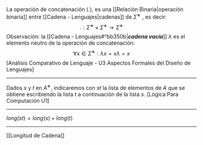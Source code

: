 La operación de concatenación ($.$), es una [[Relación Binaria|operación binaria]] entre [[Cadena - Lenguajes|cadenas]] de $Σ^∗$ , es decir:  
$$. : Σ^∗ × Σ^∗ → Σ^∗  $$
Observación: la [[Cadena - Lenguajes#^bb350b|***cadena vacı́a***]] $λ$ es el elemento neutro de la operación de concatenación:  
$$∀x ∈ Σ^∗: λx = xλ = x$$
[Análisis Comparativo de Lenguaje - U3 Aspectos Formales del Diseño de Lenguajes]
***

Dados $s$ y $t$ en $A^∗$, indicaremos con $st$ la lista de elementos de $A$ que se obtiene escribiendo la lista $t$ a continuación de la lista $s$.
[Lógica Para Computación U1]
***
$long(st) = long(s) + long(t)$
***
[[Longitud de Cadena]]